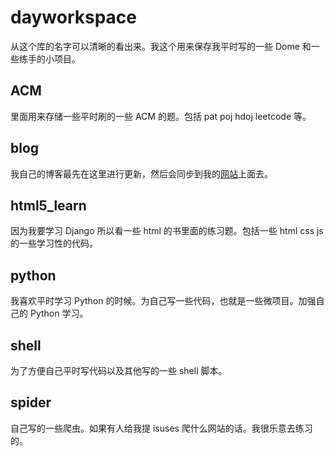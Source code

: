 # dayworkspace

从这个库的名字可以清晰的看出来。我这个用来保存我平时写的一些 Dome 和一些练手的小项目。

## ACM 

里面用来存储一些平时刷的一些 ACM 的题。包括 pat poj hdoj leetcode 等。

## blog

我自己的博客最先在这里进行更新，然后会同步到我的[网站](https://copie.cn)上面去。

## html5_learn

因为我要学习 Django 所以看一些 html 的书里面的练习题。包括一些 html css js 的一些学习性的代码。

## python

我喜欢平时学习 Python 的时候。为自己写一些代码，也就是一些微项目。加强自己的 Python 学习。

## shell

为了方便自己平时写代码以及其他写的一些 shell 脚本。

## spider

自己写的一些爬虫。如果有人给我提 isuses 爬什么网站的话。我很乐意去练习的。

